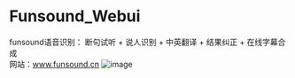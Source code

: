 # Funsound_Webui
funsound语音识别： 断句试听 + 说人识别 + 中英翻译 + 结果纠正 + 在线字幕合成  
网站：www.funsound.cn
![image](https://github.com/user-attachments/assets/720db6bf-fd8b-474b-9321-d3199f5b6bb5)
